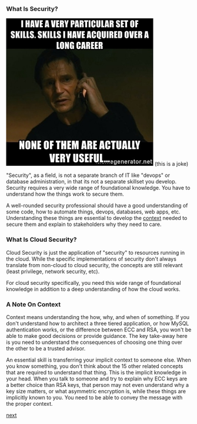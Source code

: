 
### What Is Security?

![](../img/skills1.jpg)
(this is a joke)

"Security", as a field, is not a separate branch of IT like "devops" or database administration, in that its not a separate skillset you develop. Security requires a very wide range of foundational knowledge. You have to understand how the things work to secure them.

A well-rounded security professional should have a good understanding of some code, how to automate things, devops, databases, web apps, etc. Understanding these things are essential to develop the [context](#a-note-on-context) needed to secure them and explain to stakeholders why they need to care.

### What Is Cloud Security?

Cloud Security is just the application of "security" to resources running in the cloud. While the specific implementations of security don't always translate from non-cloud to cloud security, the concepts are still relevant (least privilege, network security, etc).

For cloud security specifically, you need this wide range of foundational knowledge in addition to a deep understanding of how the cloud works.

### A Note On Context

Context means understanding the how, why, and when of something. If you don't understand how to architect a three tiered application, or how MySQL authentication works, or the difference between ECC and RSA, you won't be able to make good decisions or provide guidance. The key take-away here is you need to understand the consequences of choosing one thing over the other to be a trusted advisor. 

An essential skill is transferring your implicit context to someone else. When you know something, you don't think about the 15 other related concepts that are required to understand that thing. This is the implicit knowledge in your head. When you talk to someone and try to explain why ECC keys are a better choice than RSA keys, that person may not even understand why a key size matters, or what asymmetric encryption is, while these things are implicitly known to you. You need to be able to convey the message with the proper context.

[next](./2.md)